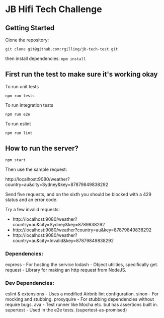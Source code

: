 # JB Hifi Tech Challenge

## Getting Started
Clone the repository:

`git clone git@github.com:rgilling/jb-tech-test.git`

then install dependencies:  `npm install`

## First run the test to make sure it's working okay

To run unit tests

`npm run tests`

To run integration tests

`npm run e2e`

To run eslint

`npm run lint`

## How to run the server?

`npm start`

Then use the sample request:

http://localhost:9080/weather?country=au&city=Sydney&key=87879849838292

Send five requests, and on the sixth you should be blocked with a 429 status and an error code.

Try a few invalid requests:

- http://localhost:9080/weather?country=au&city=Sydney&key=8789838292
- http://localhost:9080/weather?country=au&key=87879849838292
- http://localhost:9080/weather?country=au&city=Invalid&key=87879849838292



### Dependencies: 

express - For hosting the service
lodash - Object utilities, specifically get.
request - Library for making an http request from NodeJS.

### Dev Dependencies:

eslint & extensions - Uses a modified Airbnb lint configuration.
sinon - For mocking and stubbing.
proxyquire - For stubbing dependencies without require bugs.
ava - Test runner like Mocha etc. but has assertions built in.
supertest - Used in the e2e tests. (supertest-as-promised)



